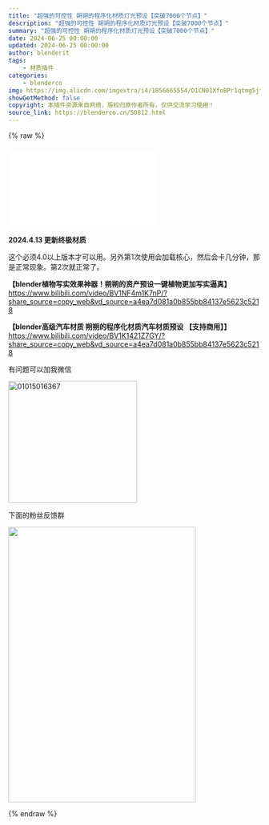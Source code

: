 ```yaml
---
title: "超强的可控性 朔朔的程序化材质灯光预设【突破7000个节点】"
description: "超强的可控性 朔朔的程序化材质灯光预设【突破7000个节点】"
summary: "超强的可控性 朔朔的程序化材质灯光预设【突破7000个节点】"
date: 2024-06-25 00:00:00
updated: 2024-06-25 00:00:00
author: blenderit
tags: 
    - 材质插件
categories:
    - blenderco
img: https://img.alicdn.com/imgextra/i4/1856665554/O1CN01XfoBPr1qtmg5jfOAf_!!1856665554.jpg
showGetMethod: false
copyright: 本插件资源来自网络，版权归原作者所有，仅供交流学习使用！
source_link: https://blenderco.cn/50812.html
---
```


{% raw %}
<h3><div id="external-video-f004cf7dad" class="external-video"><iframe frameborder="0" src="//player.bilibili.com/player.html?aid=1701110930&amp;bvid=BV1BK421t7GB&amp;cid=1454200904&amp;p=1" allowfullscreen="true"></iframe></div></h3><p><strong>2024.4.13 更新终极材质</strong></p><p>这个必须4.0以上版本才可以用。另外第1次使用会加载核心，然后会卡几分钟，那是正常现象。第2次就正常了。</p><p><strong>【blender植物写实效果神器！朔朔的资产预设一键植物更加写实逼真】</strong> <a href="https://www.bilibili.com/video/BV1NF4m1K7nP/?share_source=copy_web&amp;vd_source=a4ea7d081a0b855bb84137e5623c5218">https://www.bilibili.com/video/BV1NF4m1K7nP/?share_source=copy_web&amp;vd_source=a4ea7d081a0b855bb84137e5623c5218</a></p><p><strong>【blender高级汽车材质 朔朔的程序化材质汽车材质预设 【支持商用】】</strong> <a href="https://www.bilibili.com/video/BV1K1421Z7GY/?share_source=copy_web&amp;vd_source=a4ea7d081a0b855bb84137e5623c5218">https://www.bilibili.com/video/BV1K1421Z7GY/?share_source=copy_web&amp;vd_source=a4ea7d081a0b855bb84137e5623c5218</a></p><p>有问题可以加我微信</p><p><img loading="lazy" class="" src="https://blenderco.cn/wp-content/img/2024/03/01015016367.jpg" alt="01015016367" width="257" height="243"></p><p>下面的粉丝反馈群</p><p><img loading="lazy" class="size-full wp-image-80133 alignleft" src="https://img.c4dco.com/bude/img/2024/04/20240413055543363.jpg?x-oss-process=image/auto-orient,1/quality,q_90/format,webp" alt="" width="374" height="549"></p>
<div style="display: none">blenderco</div>
{% endraw %}